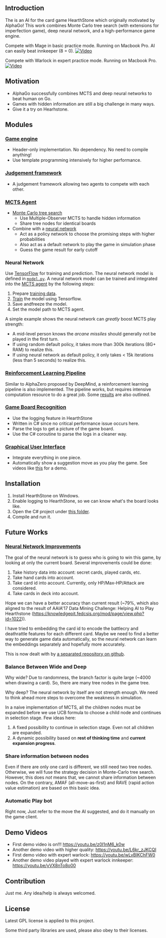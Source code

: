 ## Introduction

The is an AI for the card game HearthStone which originally motivated by AlphaGo! This work combines Monte Carlo tree search (with extensions for imperfection game), deep neural network, and a high-performance game engine.

Compete with Mage in basic practice mode. Running on Macbook Pro. AI can easily beat innkeeper (8 = 0).
[![Video](https://img.youtube.com/vi/L6kr_zJKCQI/0.jpg)](http://www.youtube.com/watch?v=L6kr_zJKCQI)

Compete with Warlock in expert practice mode. Running on Macbook Pro.
[![Video](https://img.youtube.com/vi/wLvBlKChFW0/0.jpg)](http://www.youtube.com/watch?v=wLvBlKChFW0)

## Motivation
* AlphaGo successfully combines MCTS and deep neural networks to beat human on Go.
* Games with hidden information are still a big challenge in many ways.
* Give it a try on Hearhstone.

## Modules

### [Game engine](./engine)
* Header-only implementation. No dependency. No need to compile anything!
* Use template programming intensively for higher performance.

### [Judgement framework](./judge)
* A judgement framework allowing two agents to compete with each other.

### [MCTS Agent](./agents/include/agents)
* [Monte Carlo tree search](./agents/include/MCTS)
  * Use Multiple-Observer MCTS to handle hidden information
  * Share tree nodes for identical boards
* Combine with a [neural network](./agents/train/tensorflow)
  * Act as a policy network to choose the promising steps with higher probabilities
  * Also act as a default network to play the game in simulation phase
  * Guess the game result for early cutoff

### Neural Network

Use [TensorFlow](https://www.tensorflow.org) for training and prediction. The neural network model is defined in [`model.py`](./agents/train/tensorflow/model.py). A neural network model can be trained and integrated into the [MCTS agent](./agents/include/agents) by the following steps:

1. Prepare [training data](./agents/train/gcc7/generate_train_data).
2. [Train](./agents/train/tensorflow) the model using Tensorflow.
3. Save andfreeze the model.
4. Set the model path to MCTS agent.

A simple example shows the neural network can *greatly* boost MCTS play strength:
  * A mid-level person knows the *arcane missiles* should generally not be played in the first turn.
  * If using random default policy, it takes more than 300k iterations (8G+ RAM) to realize this.
  * If using neural network as default policy, it only takes < 15k iterations (less than 5 seconds) to realize this.

### [Reinforcement Learning Pipeline](./agents/train/gcc7/reinforcement_learning)

Similar to AlphaZero proposed by DeepMind, a reinforcement learning pipeline
is also implemented. The pipeline works,
but requires intensive computation resource to do a great job. Some [results](./agents/train/gcc7/reinforcement_learning)
are also outlined.

### [Game Board Recognition](./ui/build/vs2017/HearthstoneAI/LogWatcher)
* Use the logging feature in HearthStone
* Written in C# since no critical performance issue occurs here.
* Parse the logs to get a picture of the game board.
* Use the C# coroutine to parse the logs in a cleaner way.

### [Graphical User Interface](./ui)
* Integrate everything in one piece.
* Automatically show a suggestion move as you play the game. See videos like [this](https://youtu.be/L6kr_zJKCQI) for a demo.

## Installation
1. Install HearthStone on Windows.
2. Enable logging to HearthStone, so we can know what's the board looks like.
3. Open the C# project under [this folder](./ui/build/vs2017).
4. Compile and run it.

## Future Works

### [Neural Network Improvements](https://github.com/peter1591/hearthstone-card2vec)

The goal of the neural network is to guess who is going to win this game, by looking at only the current board. Several improvements could be done:

1. Take history data into account: secret cards, played cards, etc.
2. Take hand cards into account.
3. Take card id into account. Currently, only HP/Max-HP/Attack are considered.
4. Take cards in deck into account.

Hope we can have a better accuracy than current result (~79%, which also aligned to the result of AAIA'17 Data Mining Challenge: Helping AI to Play Hearthstone (https://knowledgepit.fedcsis.org/mod/page/view.php?id=1022)).

I have tried to embedding the card id to encode the battlecry and deathrattle features for each different card. Maybe we need to find a better way to generate game data automatically, so the neural network can learn the embeddings separately and hopefully more accurately.

This is now dealt with by [a separated repository on github](https://github.com/peter1591/hearthstone-card2vec).

### Balance Between Wide and Deep

Why wide? Due to randomness, the branch factor is quite large (~4000 when drawing a card). So, there are many tree nodes in the game tree.

Why deep? The neural network by itself are not strength enough. We need to think ahead more steps to overcome the weakness in simulation.

In a naive implementation of MCTS, all the children nodes must be expanded before we use UCB formula to choose a child node and continues in selection stage. Few ideas here:
1. A fixed possibility to continue in selection stage. Even not all children are expanded.
2. A dynamic possibility based on **rest of thinking time** and **current expansion progress**.

### Share information between nodes

Even if there are only one card is different, we still need two tree nodes. Otherwise, we will fuse the strategy decision in Monte-Carlo tree search. However, this does *not* means that, we cannot share information between nodes. On the contrary, AMAF (all-move-as-first) and RAVE (rapid action value estimation) are based on this basic idea.

### Automatic Play bot

Right now, Just refer to the move the AI suggested, and do it manually on the game client.

## Demo Videos
* First demo video is on!!! https://youtu.be/z0I1nM6_k0w
* Another demo video with higher quality: https://youtu.be/L6kr_zJKCQI
* First demo video with expert warlock: https://youtu.be/wLvBlKChFW0
* Another demo video played with expert warlock innkeeper: https://youtu.be/yVX8nTo8o00

## Contribution

Just me. Any idea/help is always welcomed.

## License

Latest GPL license is applied to this project.

Some third party libraries are used, please also obey to their licenses.
